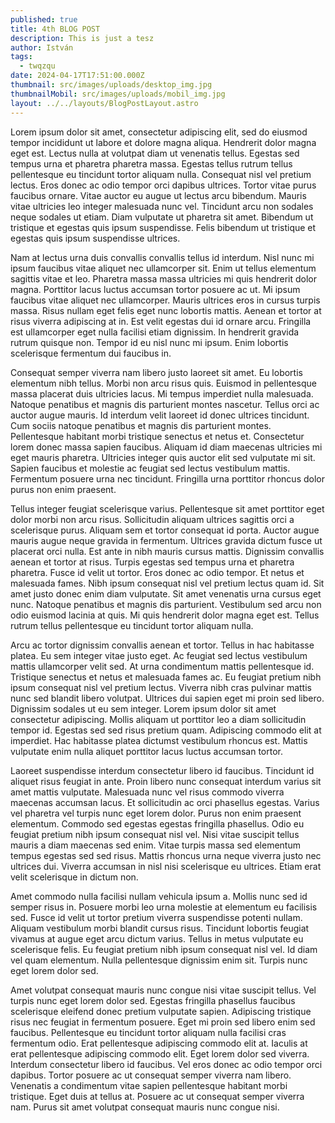 ```yaml
---
published: true
title: 4th BLOG POST
description: This is just a tesz
author: István
tags:
  - twqzqu
date: 2024-04-17T17:51:00.000Z
thumbnail: src/images/uploads/desktop_img.jpg
thumbnailMobil: src/images/uploads/mobil_img.jpg
layout: ../../layouts/BlogPostLayout.astro
---
```

Lorem ipsum dolor sit amet, consectetur adipiscing elit, sed do eiusmod tempor incididunt ut labore et dolore magna aliqua. Hendrerit dolor magna eget est. Lectus nulla at volutpat diam ut venenatis tellus. Egestas sed tempus urna et pharetra pharetra massa. Egestas tellus rutrum tellus pellentesque eu tincidunt tortor aliquam nulla. Consequat nisl vel pretium lectus. Eros donec ac odio tempor orci dapibus ultrices. Tortor vitae purus faucibus ornare. Vitae auctor eu augue ut lectus arcu bibendum. Mauris vitae ultricies leo integer malesuada nunc vel. Tincidunt arcu non sodales neque sodales ut etiam. Diam vulputate ut pharetra sit amet. Bibendum ut tristique et egestas quis ipsum suspendisse. Felis bibendum ut tristique et egestas quis ipsum suspendisse ultrices.



Nam at lectus urna duis convallis convallis tellus id interdum. Nisl nunc mi ipsum faucibus vitae aliquet nec ullamcorper sit. Enim ut tellus elementum sagittis vitae et leo. Pharetra massa massa ultricies mi quis hendrerit dolor magna. Porttitor lacus luctus accumsan tortor posuere ac ut. Mi ipsum faucibus vitae aliquet nec ullamcorper. Mauris ultrices eros in cursus turpis massa. Risus nullam eget felis eget nunc lobortis mattis. Aenean et tortor at risus viverra adipiscing at in. Est velit egestas dui id ornare arcu. Fringilla est ullamcorper eget nulla facilisi etiam dignissim. In hendrerit gravida rutrum quisque non. Tempor id eu nisl nunc mi ipsum. Enim lobortis scelerisque fermentum dui faucibus in.



Consequat semper viverra nam libero justo laoreet sit amet. Eu lobortis elementum nibh tellus. Morbi non arcu risus quis. Euismod in pellentesque massa placerat duis ultricies lacus. Mi tempus imperdiet nulla malesuada. Natoque penatibus et magnis dis parturient montes nascetur. Tellus orci ac auctor augue mauris. Id interdum velit laoreet id donec ultrices tincidunt. Cum sociis natoque penatibus et magnis dis parturient montes. Pellentesque habitant morbi tristique senectus et netus et. Consectetur lorem donec massa sapien faucibus. Aliquam id diam maecenas ultricies mi eget mauris pharetra. Ultricies integer quis auctor elit sed vulputate mi sit. Sapien faucibus et molestie ac feugiat sed lectus vestibulum mattis. Fermentum posuere urna nec tincidunt. Fringilla urna porttitor rhoncus dolor purus non enim praesent.



Tellus integer feugiat scelerisque varius. Pellentesque sit amet porttitor eget dolor morbi non arcu risus. Sollicitudin aliquam ultrices sagittis orci a scelerisque purus. Aliquam sem et tortor consequat id porta. Auctor augue mauris augue neque gravida in fermentum. Ultrices gravida dictum fusce ut placerat orci nulla. Est ante in nibh mauris cursus mattis. Dignissim convallis aenean et tortor at risus. Turpis egestas sed tempus urna et pharetra pharetra. Fusce id velit ut tortor. Eros donec ac odio tempor. Et netus et malesuada fames. Nibh ipsum consequat nisl vel pretium lectus quam id. Sit amet justo donec enim diam vulputate. Sit amet venenatis urna cursus eget nunc. Natoque penatibus et magnis dis parturient. Vestibulum sed arcu non odio euismod lacinia at quis. Mi quis hendrerit dolor magna eget est. Tellus rutrum tellus pellentesque eu tincidunt tortor aliquam nulla.



Arcu ac tortor dignissim convallis aenean et tortor. Tellus in hac habitasse platea. Eu sem integer vitae justo eget. Ac feugiat sed lectus vestibulum mattis ullamcorper velit sed. At urna condimentum mattis pellentesque id. Tristique senectus et netus et malesuada fames ac. Eu feugiat pretium nibh ipsum consequat nisl vel pretium lectus. Viverra nibh cras pulvinar mattis nunc sed blandit libero volutpat. Ultrices dui sapien eget mi proin sed libero. Dignissim sodales ut eu sem integer. Lorem ipsum dolor sit amet consectetur adipiscing. Mollis aliquam ut porttitor leo a diam sollicitudin tempor id. Egestas sed sed risus pretium quam. Adipiscing commodo elit at imperdiet. Hac habitasse platea dictumst vestibulum rhoncus est. Mattis vulputate enim nulla aliquet porttitor lacus luctus accumsan tortor.



Laoreet suspendisse interdum consectetur libero id faucibus. Tincidunt id aliquet risus feugiat in ante. Proin libero nunc consequat interdum varius sit amet mattis vulputate. Malesuada nunc vel risus commodo viverra maecenas accumsan lacus. Et sollicitudin ac orci phasellus egestas. Varius vel pharetra vel turpis nunc eget lorem dolor. Purus non enim praesent elementum. Commodo sed egestas egestas fringilla phasellus. Odio eu feugiat pretium nibh ipsum consequat nisl vel. Nisi vitae suscipit tellus mauris a diam maecenas sed enim. Vitae turpis massa sed elementum tempus egestas sed sed risus. Mattis rhoncus urna neque viverra justo nec ultrices dui. Viverra accumsan in nisl nisi scelerisque eu ultrices. Etiam erat velit scelerisque in dictum non.



Amet commodo nulla facilisi nullam vehicula ipsum a. Mollis nunc sed id semper risus in. Posuere morbi leo urna molestie at elementum eu facilisis sed. Fusce id velit ut tortor pretium viverra suspendisse potenti nullam. Aliquam vestibulum morbi blandit cursus risus. Tincidunt lobortis feugiat vivamus at augue eget arcu dictum varius. Tellus in metus vulputate eu scelerisque felis. Eu feugiat pretium nibh ipsum consequat nisl vel. Id diam vel quam elementum. Nulla pellentesque dignissim enim sit. Turpis nunc eget lorem dolor sed.



Amet volutpat consequat mauris nunc congue nisi vitae suscipit tellus. Vel turpis nunc eget lorem dolor sed. Egestas fringilla phasellus faucibus scelerisque eleifend donec pretium vulputate sapien. Adipiscing tristique risus nec feugiat in fermentum posuere. Eget mi proin sed libero enim sed faucibus. Pellentesque eu tincidunt tortor aliquam nulla facilisi cras fermentum odio. Erat pellentesque adipiscing commodo elit at. Iaculis at erat pellentesque adipiscing commodo elit. Eget lorem dolor sed viverra. Interdum consectetur libero id faucibus. Vel eros donec ac odio tempor orci dapibus. Tortor posuere ac ut consequat semper viverra nam libero. Venenatis a condimentum vitae sapien pellentesque habitant morbi tristique. Eget duis at tellus at. Posuere ac ut consequat semper viverra nam. Purus sit amet volutpat consequat mauris nunc congue nisi.
